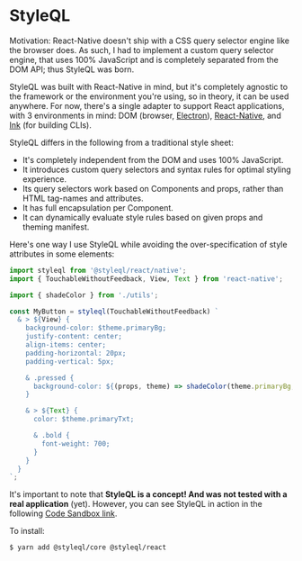 # StyleQL

Motivation: React-Native doesn't ship with a CSS query selector engine like the browser does. As such, I had to implement a custom query selector engine, that uses 100% JavaScript and is completely separated from the DOM API; thus StyleQL was born.

StyleQL was built with React-Native in mind, but it's completely agnostic to the framework or the environment you're using, so in theory, it can be used anywhere. For now, there's a single adapter to support React applications, with 3 environments in mind: DOM (browser, [Electron](https://www.electronjs.org/)), [React-Native](https://reactnative.dev/), and [Ink](https://github.com/vadimdemedes/ink) (for building CLIs).

StyleQL differs in the following from a traditional style sheet:

- It's completely independent from the DOM and uses 100% JavaScript.
- It introduces custom query selectors and syntax rules for optimal styling experience.
- Its query selectors work based on Components and props, rather than HTML tag-names and attributes.
- It has full encapsulation per Component.
- It can dynamically evaluate style rules based on given props and theming manifest.

Here's one way I use StyleQL while avoiding the over-specification of style attributes in some elements:

```jsx
import styleql from '@styleql/react/native';
import { TouchableWithoutFeedback, View, Text } from 'react-native';

import { shadeColor } from './utils';

const MyButton = styleql(TouchableWithoutFeedback) `
  & > ${View} {
    background-color: $theme.primaryBg;
    justify-content: center;
    align-items: center;
    padding-horizontal: 20px;
    padding-vertical: 5px;

    & .pressed {
      background-color: ${(props, theme) => shadeColor(theme.primaryBg, .5)};
    }

    & > ${Text} {
      color: $theme.primaryTxt;

      & .bold {
        font-weight: 700;
      }
    }
  }
`;
```

It's important to note that **StyleQL is a concept! And was not tested with a real application** (yet). However, you can see StyleQL in action in the following [Code Sandbox link](https://codesandbox.io/s/react-styleql-testjs-02wh1).

To install:

    $ yarn add @styleql/core @styleql/react
